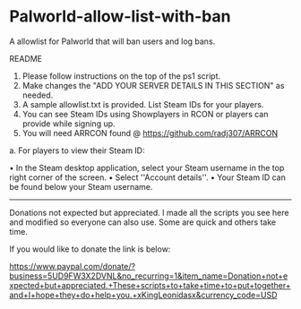 # Palworld-allow-list-with-ban
A allowlist for Palworld that will ban users and log bans.

README

1. Please follow instructions on the top of the ps1 script.
2. Make changes the "ADD YOUR SERVER DETAILS IN THIS SECTION" as needed.
3. A sample allowlist.txt is provided. List Steam IDs for your players.
4. You can see Steam IDs using Showplayers in RCON or players can provide while signing up.
5. You will need ARRCON found @ https://github.com/radj307/ARRCON

a. For players to view their Steam ID:
 
•  In the Steam desktop application, select your Steam username in the top right corner of the screen.
•  Select ''Account details''.
•  Your Steam ID can be found below your Steam username.


********************************************************************************************************
Donations not expected but appreciated. I made all the scripts you see here and modified so everyone can also use. Some are quick and others take time.

If you would like to donate the link is below:

https://www.paypal.com/donate/?business=5UD9FW3X2DVNL&no_recurring=1&item_name=Donation+not+expected+but+appreciated.+These+scripts+to+take+time+to+put+together+and+I+hope+they+do+help+you.+xKingLeonidasx&currency_code=USD
